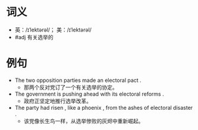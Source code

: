 # 词义
- 英：/ɪˈlektərəl/； 美：/ɪˈlektərəl/
- #adj 有关选举的
# 例句
- The two opposition parties made an electoral pact .
	- 那两个反对党订了一个有关选举的协定。
- The government is pushing ahead with its electoral reforms .
	- 政府正坚定地推行选举改革。
- The party had risen , like a phoenix , from the ashes of electoral disaster .
	- 该党像长生鸟一样，从选举惨败的灰烬中重新崛起。
